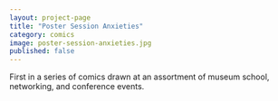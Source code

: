 ```yaml
---
layout: project-page
title: "Poster Session Anxieties"
category: comics
image: poster-session-anxieties.jpg
published: false
---
```

First in a series of comics drawn at an assortment of museum school, networking, and conference events. 